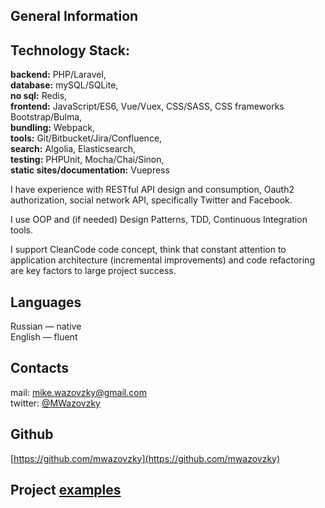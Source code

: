 ## General Information

## Technology Stack:
**backend:** PHP/Laravel,  
**database:** mySQL/SQLite,   
**no sql:** Redis,  
**frontend:** JavaScript/ES6, Vue/Vuex, CSS/SASS, CSS frameworks Bootstrap/Bulma,  
**bundling:** Webpack,  
**tools:** Git/Bitbucket/Jira/Confluence,   
**search:** Algolia, Elasticsearch,   
**testing:** PHPUnit, Mocha/Chai/Sinon,   
**static sites/documentation:** Vuepress  

I have experience with RESTful API design and consumption, Oauth2 authorization, social network API, specifically Twitter and Facebook.  

I use OOP and (if needed) Design Patterns, TDD, Continuous Integration tools. 

I support CleanCode code concept, think that constant attention to application architecture (incremental improvements) and code refactoring are key factors to large project success.   

## Languages
Russian — native   
English — fluent

## Contacts
mail: mike.wazovzky@gmail.com   
twitter: [@MWazovzky](https://twitter.com/MWazovzky)

## Github
[https://github.com/mwazovzky](https://github.com/mwazovzky)

## Project [examples](/en/projects.md)